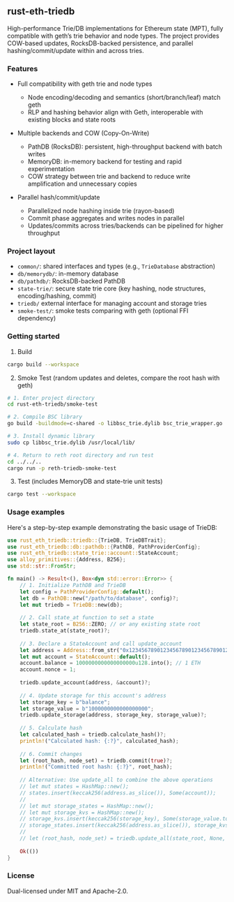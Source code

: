 ## rust-eth-triedb

High-performance Trie/DB implementations for Ethereum state (MPT), fully compatible with geth’s trie behavior and node types. The project provides COW-based updates, RocksDB-backed persistence, and parallel hashing/commit/update within and across tries.

### Features

- Full compatibility with geth trie and node types
  - Node encoding/decoding and semantics (short/branch/leaf) match geth
  - RLP and hashing behavior align with Geth, interoperable with existing blocks and state roots

- Multiple backends and COW (Copy-On-Write)
  - PathDB (RocksDB): persistent, high-throughput backend with batch writes
  - MemoryDB: in-memory backend for testing and rapid experimentation
  - COW strategy between trie and backend to reduce write amplification and unnecessary copies

- Parallel hash/commit/update
  - Parallelized node hashing inside trie (rayon-based)
  - Commit phase aggregates and writes nodes in parallel
  - Updates/commits across tries/backends can be pipelined for higher throughput

### Project layout

- `common/`: shared interfaces and types (e.g., `TrieDatabase` abstraction)
- `db/memorydb/`: in-memory database
- `db/pathdb/`: RocksDB-backed PathDB
- `state-trie/`: secure state trie core (key hashing, node structures, encoding/hashing, commit)
- `triedb/` external interface for managing account and storage tries
- `smoke-test/`: smoke tests comparing with geth (optional FFI dependency)

### Getting started

1) Build

```bash
cargo build --workspace
```

2) Smoke Test (random updates and deletes, compare the root hash with geth)

```bash
# 1. Enter project directory
cd rust-eth-triedb/smoke-test

# 2. Compile BSC library
go build -buildmode=c-shared -o libbsc_trie.dylib bsc_trie_wrapper.go

# 3. Install dynamic library
sudo cp libbsc_trie.dylib /usr/local/lib/

# 4. Return to reth root directory and run test
cd ../../..
cargo run -p reth-triedb-smoke-test
```

3) Test (includes MemoryDB and state-trie unit tests)

```bash
cargo test --workspace
```

### Usage examples

Here's a step-by-step example demonstrating the basic usage of TrieDB:

```rust
use rust_eth_triedb::triedb::{TrieDB, TrieDBTrait};
use rust_eth_triedb::db::pathdb::{PathDB, PathProviderConfig};
use rust_eth_triedb::state_trie::account::StateAccount;
use alloy_primitives::{Address, B256};
use std::str::FromStr;

fn main() -> Result<(), Box<dyn std::error::Error>> {
    // 1. Initialize PathDB and TrieDB
    let config = PathProviderConfig::default();
    let db = PathDB::new("/path/to/database", config)?;
    let mut triedb = TrieDB::new(db);
    
    // 2. Call state_at function to set a state
    let state_root = B256::ZERO; // or any existing state root
    triedb.state_at(state_root)?;
    
    // 3. Declare a StateAccount and call update_account
    let address = Address::from_str("0x1234567890123456789012345678901234567890")?;
    let mut account = StateAccount::default();
    account.balance = 1000000000000000000u128.into(); // 1 ETH
    account.nonce = 1;
    
    triedb.update_account(address, &account)?;
    
    // 4. Update storage for this account's address
    let storage_key = b"balance";
    let storage_value = b"1000000000000000000";
    triedb.update_storage(address, storage_key, storage_value)?;
    
    // 5. Calculate hash
    let calculated_hash = triedb.calculate_hash()?;
    println!("Calculated hash: {:?}", calculated_hash);
    
    // 6. Commit changes
    let (root_hash, node_set) = triedb.commit(true)?;
    println!("Committed root hash: {:?}", root_hash);
    
    // Alternative: Use update_all to combine the above operations
    // let mut states = HashMap::new();
    // states.insert(keccak256(address.as_slice()), Some(account));
    // 
    // let mut storage_states = HashMap::new();
    // let mut storage_kvs = HashMap::new();
    // storage_kvs.insert(keccak256(storage_key), Some(storage_value.to_vec()));
    // storage_states.insert(keccak256(address.as_slice()), storage_kvs);
    // 
    // let (root_hash, node_set) = triedb.update_all(state_root, None, states, storage_states)?;
    
    Ok(())
}
```

### License

Dual-licensed under MIT and Apache-2.0.

